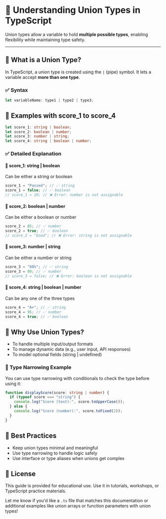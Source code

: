 # 📘 Understanding Union Types in TypeScript

Union types allow a variable to hold **multiple possible types**, enabling flexibility while maintaining type safety.

---

## 🔹 What is a Union Type?

In TypeScript, a union type is created using the `|` (pipe) symbol. It lets a variable accept **more than one type**.

### ✅ Syntax

```ts
let variableName: type1 | type2 | type3;
```

## 🧪 Examples with score_1 to score_4

```ts
let score_1: string | boolean;
let score_2: boolean | number;
let score_3: number | string;
let score_4: string | boolean | number;
```

### ✅ Detailed Explanation

#### 🔸 score_1: string | boolean

Can be either a string or boolean

```ts
score_1 = "Passed"; // ✅ string
score_1 = false; // ✅ boolean
// score_1 = 10; // ❌ Error: number is not assignable
```

#### 🔸 score_2: boolean | number

Can be either a boolean or number

```ts
score_2 = 85; // ✅ number
score_2 = true; // ✅ boolean
// score_2 = "Good"; // ❌ Error: string is not assignable
```

#### 🔸 score_3: number | string

Can be either a number or string

```ts
score_3 = "80%"; // ✅ string
score_3 = 80; // ✅ number
// score_3 = false; // ❌ Error: boolean is not assignable
```

#### 🔸 score_4: string | boolean | number

Can be any one of the three types

```ts
score_4 = "A+"; // ✅ string
score_4 = 95; // ✅ number
score_4 = true; // ✅ boolean
```

## 🧠 Why Use Union Types?

- To handle multiple input/output formats
- To manage dynamic data (e.g., user input, API responses)
- To model optional fields (string | undefined)

### 🧯 Type Narrowing Example

You can use type narrowing with conditionals to check the type before using it:

```ts
function displayScore(score: string | number) {
  if (typeof score === "string") {
    console.log("Score (text):", score.toUpperCase());
  } else {
    console.log("Score (number):", score.toFixed(2));
  }
}
```

## 🎯 Best Practices

- Keep union types minimal and meaningful
- Use type narrowing to handle logic safely
- Use interface or type aliases when unions get complex

## 🧾 License

This guide is provided for educational use. Use it in tutorials, workshops, or TypeScript practice materials.

Let me know if you'd like a `.ts` file that matches this documentation or additional examples like union arrays or function parameters with union types!
